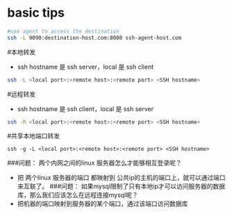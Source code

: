 # basic tips
````bash
#use agent to access the destination
ssh -L 9090:destination-host.com:8080 ssh-agent-host.com
````

#本地转发
* ssh hostname 是 ssh server，local 是 ssh client
````bash
ssh -L <local port>:<remote host>:<remote port> <SSH hostname>
````
#远程转发
* ssh hostname 是 ssh client，local 是 ssh server

````bash
ssh -R <local port>:<remote host>:<remote port> <SSH hostname>
````
#共享本地端口转发
````
ssh -g -L <local port>:<remote host>:<remote port> <SSH hostname>
````

###问题： 两个内网之间的linux 服务器怎么才能够相互登录呢？
* 把 两个linux 服务器的端口 都映射到 公共ip的主机的端口上，就可以通过端口来互联了。
###问题： 如果mysql限制了只有本地ip才可以访问服务器的数据库，那么我们应该怎么在远程连接mysql呢？
* 把机器的端口映射到服务器的某个端口，通过该端口访问数据库
